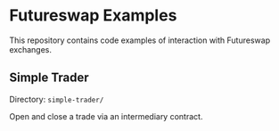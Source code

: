 # Futureswap Examples

This repository contains code examples of interaction with Futureswap exchanges.

## Simple Trader

Directory: `simple-trader/`

Open and close a trade via an intermediary contract.
